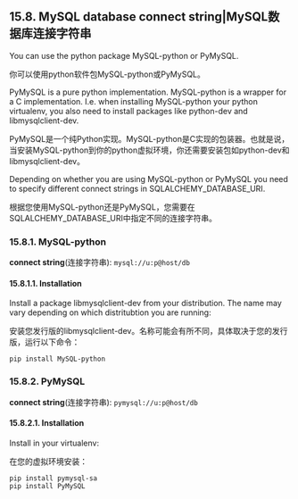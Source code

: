 ## 15.8. MySQL database connect string|MySQL数据库连接字符串

You can use the python package MySQL-python or PyMySQL.

你可以使用python软件包MySQL-python或PyMySQL。

PyMySQL is a pure python implementation. MySQL-python is a wrapper for a C implementation. I.e. when installing MySQL-python your python virtualenv, you also need to install packages like python-dev and libmysqlclient-dev.

PyMySQL是一个纯Python实现。MySQL-python是C实现的包装器。也就是说，当安装MySQL-python到你的python虚拟环境，你还需要安装包如python-dev和libmysqlclient-dev。

Depending on whether you are using MySQL-python or PyMySQL you need to specify different connect strings in SQLALCHEMY_DATABASE_URI.

根据您使用MySQL-python还是PyMySQL，您需要在SQLALCHEMY_DATABASE_URI中指定不同的连接字符串。

### 15.8.1. MySQL-python

**connect string**(连接字符串): `mysql://u:p@host/db`

#### 15.8.1.1. Installation

Install a package libmysqlclient-dev from your distribution. The name may vary depending on which distritubtion you are running:

安装您发行版的libmysqlclient-dev。名称可能会有所不同，具体取决于您的发行版，运行以下命令：

```
pip install MySQL-python
```

### 15.8.2. PyMySQL

**connect string**(连接字符串): `pymysql://u:p@host/db`

#### 15.8.2.1. Installation

Install in your virtualenv:

在您的虚拟环境安装：

```
pip install pymysql-sa
pip install PyMySQL
```